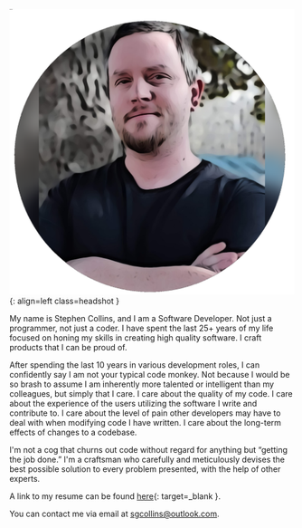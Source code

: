 ![Stephen Collins](img/headshot.png){: align=left class=headshot }

My name is Stephen Collins, and I am a Software Developer.  Not just a programmer, not just a coder.  I have spent the last 25+ years of my life focused on honing my skills in creating high quality software.  I craft products that I can be proud of.

After spending the last 10 years in various development roles, I can confidently say I am not your typical code monkey.  Not because I would be so brash to assume I am inherently more talented or intelligent than my colleagues, but simply that I care.  I care about the quality of my code.  I care about the experience of the users utilizing the software I write and contribute to.  I care about the level of pain other developers may have to deal with when modifying code I have written.  I care about the long-term effects of changes to a codebase.

I'm not a cog that churns out code without regard for anything but “getting the job done.” I'm a craftsman who carefully and meticulously devises the best possible solution to every problem presented, with the help of other experts.

A link to my resume can be found [here](https://1drv.ms/w/s!ArxTyUlsh6vMgbxFzD6wgC6J04BLjw?e=2hj5Ck){: target=_blank }.

You can contact me via email at [sgcollins@outlook.com](mailto:sg.collins@outlook.com).

